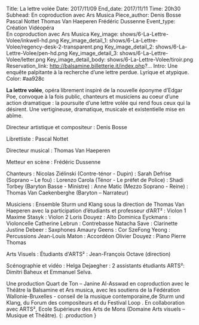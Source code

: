 Title: La lettre volée
Date: 2017/11/09
End_date: 2017/11/11
Time: 20h30
Subhead: En coproduction avec Ars Musica
Piece_author: Denis Bosse
              Pascal Nottet
              Thomas Van Haeperen
              Frédéric Dussenne
Event_type: Création Vidéopéra<br/>En coproduction avec Ars Musica
Key_image: shows/6-La-Lettre-Volee/inkwell-hd.png
Key_image_detail_1: shows/6-La-Lettre-Volee/regency-desk-2-transparent.png
Key_image_detail_2: shows/6-La-Lettre-Volee/pen-hd.png
Key_image_detail_3: shows/6-La-Lettre-Volee/letter.png
Key_image_detail_body: shows/6-La-Lettre-Volee/tiroir.png
Reservation_link: http://balsamine.billetterie.it/index.php?...
Intro: Une enquête palpitante à la recherche d’une lettre perdue. Lyrique et atypique.
Color: #aa928c

**La lettre volée**, opéra librement inspiré de la nouvelle éponyme d’Edgar Poe, convoque à la fois public, chanteurs et musiciens au coeur d’une action dramatique : la poursuite d’une lettre volée qui rend fous ceux qui la désirent.
Une vertigineuse, dramatique, musicale et existentielle mise en abîme.

Directeur artistique et compositeur
:    Denis Bosse

Librettiste
:    Pascal Nottet

Directeur musical
:    Thomas Van Haeperen

Metteur en scène
:    Frédéric Dussenne

Chanteurs
:    Nicolas Ziélinski (Contre-ténor - Dupin)
:    Sarah Defrise (Soprano – Le fou)
:    Lorenzo Carola (Ténor - Le préfet de Police)
:    Shadi Torbey (Baryton Basse - Ministre)
:    Anne Matic (Mezzo Soprano - Reine)
:    Thomas Van Caekenberghe (Baryton – Narrateur)

Musiciens : Ensemble Sturm und Klang sous la direction de Thomas Van Haeperen avec la participation d’étudiants et professeur d’ART²
:    Violon 1 Maxime Stasyk
:    Violon 2 Loris Douyez
:    Alto Dominica Eyckmans
:    Violoncelle Catherine Lebrun
:    Contrebasse Natacha Save
:    Clarinette Justine Debeer
:    Saxphones Amaury Geens
:    Cor SzeFong Yeong
:    Percussions Jean-Louis Maton
:    Accordéon Olivier Douyez
:    Piano Pierre Thomas

Arts Visuels
:    Étudiants d'ARTS²
:    Jean-François Octave (direction)

Scénographie et vidéo
:    Helga Dejaegher
:    2 assistants étudiants ARTS²: Dimitri Baheux et Emmanuel Selva.

Une production Quart de Ton – Janine Al-Asswad en coproduction avec le Théâtre la Balsamine et Ars musica, avec les soutiens de la Fédération Wallonie-Bruxelles  - conseil de la musique contemporaine,de Sturm und Klang, du Forum des compositeurs et du Festival Loop . En collaboration avec ARTS², Ecole Supérieure des Arts de Mons (Domaine Arts visuels – Musique et Théâtre).
{: .production }
